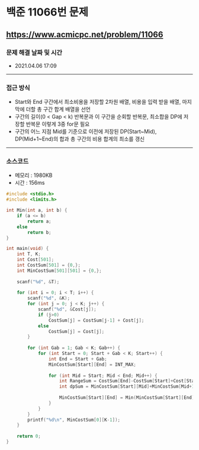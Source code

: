 
# 백준 11066번 문제
https://www.acmicpc.net/problem/11066
---

### 문제 해결 날짜 및 시간

- 2021.04.06 17:09
---

### 접근 방식
- Start와 End 구간에서 최소비용을 저장할 2차원 배열, 비용을 입력 받을 배열, 마지막에 더할 총 구간 합계 배열을 선언
- 구간의 길이(0 < Gap < k) 반복문과 이 구간을 순회할 반복문, 최소합을 DP에 저장할 반복문 이렇게 3중 for문 필요
- 구간의 어느 지점 Mid를 기준으로 이전에 저장된 DP(Start~Mid), DP(Mid+1~End)의 합과 총 구간의 비용 합계의 최소를 갱신

---

### 소스코드
- 메모리 : 1980KB
- 시간 : 156ms
```C
#include <stdio.h>
#include <limits.h>

int Min(int a, int b) {
	if (a <= b)
		return a;
	else
		return b;
}

int main(void) {
	int T, K;
	int Cost[501];
	int CostSum[501] = {0,};
	int MinCostSum[501][501] = {0,};
	
	scanf("%d", &T);
	
	for (int i = 0; i < T; i++) {
		scanf("%d", &K);
		for (int j = 0; j < K; j++) {
			scanf("%d", &Cost[j]);
			if (j>0)
				CostSum[j] = CostSum[j-1] + Cost[j];
			else
				CostSum[j] = Cost[j];
		}
		
		for (int Gab = 1; Gab < K; Gab++) {
			for (int Start = 0; Start + Gab < K; Start++) {
				int End = Start + Gab;
				MinCostSum[Start][End] = INT_MAX;
				
				for (int Mid = Start; Mid < End; Mid++) {
					int RangeSum = CostSum[End]-CostSum[Start]+Cost[Start];
					int dpSum = MinCostSum[Start][Mid]+MinCostSum[Mid+1][End];
					
					MinCostSum[Start][End] = Min(MinCostSum[Start][End], dpSum+RangeSum);
				}
			}
		}
		printf("%d\n", MinCostSum[0][K-1]);
	}
	
	return 0;
} 
```
